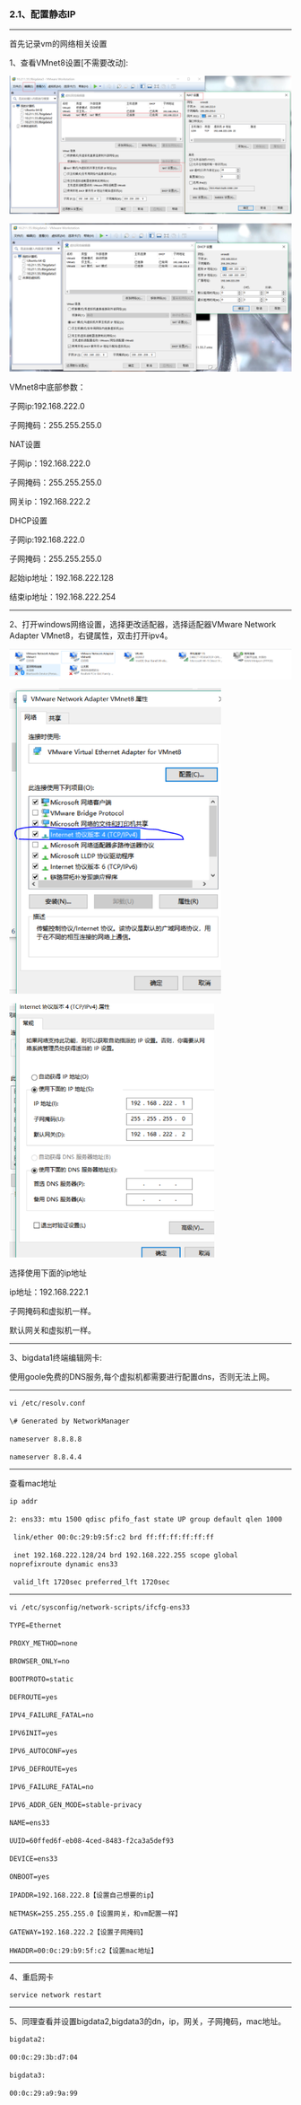### 2.1、配置静态IP

------

首先记录vm的网络相关设置

1、查看VMnet8设置[不需要改动]:

![VMnet8NAT设置](image/2.1.0.png)

![VMnet8DHCP](image/2.1.1.PNG)

VMnet8中底部参数：

子网ip:192.168.222.0

子网掩码：255.255.255.0

NAT设置

子网ip：192.168.222.0

子网掩码：255.255.255.0

网关ip：192.168.222.2

DHCP设置

子网ip:192.168.222.0

子网掩码：255.255.255.0

起始ip地址：192.168.222.128

结束ip地址：192.168.222.254

***

2、打开windows网络设置，选择更改适配器，选择适配器VMware Network Adapter VMnet8，右键属性，双击打开ipv4。

![适配器](image/2.1.2.PNG)

![](image/2.1.3.png)

![](image/2.1.4.png)

选择使用下面的ip地址

ip地址：192.168.222.1

子网掩码和虚拟机一样。

默认网关和虚拟机一样。

***

3、bigdata1终端编辑网卡:

使用goole免费的DNS服务,每个虚拟机都需要进行配置dns，否则无法上网。

***

```
vi /etc/resolv.conf

\# Generated by NetworkManager

nameserver 8.8.8.8

nameserver 8.8.4.4
```

***

查看mac地址

```
ip addr

2: ens33: mtu 1500 qdisc pfifo_fast state UP group default qlen 1000

 link/ether 00:0c:29:b9:5f:c2 brd ff:ff:ff:ff:ff:ff

 inet 192.168.222.128/24 brd 192.168.222.255 scope global noprefixroute dynamic ens33

 valid_lft 1720sec preferred_lft 1720sec
```

***

```
vi /etc/sysconfig/network-scripts/ifcfg-ens33

TYPE=Ethernet

PROXY_METHOD=none

BROWSER_ONLY=no

BOOTPROTO=static

DEFROUTE=yes

IPV4_FAILURE_FATAL=no

IPV6INIT=yes

IPV6_AUTOCONF=yes

IPV6_DEFROUTE=yes

IPV6_FAILURE_FATAL=no

IPV6_ADDR_GEN_MODE=stable-privacy

NAME=ens33

UUID=60ffed6f-eb08-4ced-8483-f2ca3a5def93

DEVICE=ens33

ONBOOT=yes

IPADDR=192.168.222.8【设置自己想要的ip】

NETMASK=255.255.255.0【设置网关，和vm配置一样】

GATEWAY=192.168.222.2【设置子网掩码】

HWADDR=00:0c:29:b9:5f:c2【设置mac地址】
```

***

4、重启网卡

```
service network restart
```

***

5、同理查看并设置bigdata2,bigdata3的dn，ip，网关，子网掩码，mac地址。

```
bigdata2:

00:0c:29:3b:d7:04

bigdata3:

00:0c:29:a9:9a:99
```
